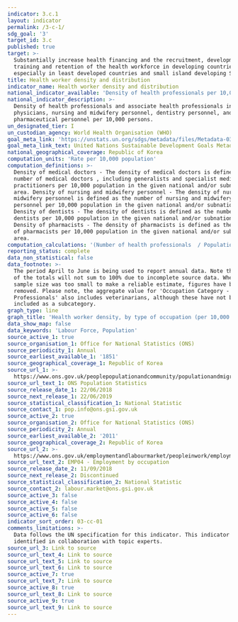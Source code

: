 ```yaml
---
indicator: 3.c.1
layout: indicator
permalink: /3-c-1/
sdg_goal: '3'
target_id: 3.c
published: true
target: >-
  Substantially increase health financing and the recruitment, development,
  training and retention of the health workforce in developing countries,
  especially in least developed countries and small island developing States
title: Health worker density and distribution
indicator_name: Health worker density and distribution
national_indicator_available: 'Density of health professionals per 10,000 persons'
national_indicator_description: >-
  Density of health professionals and associate health professionals including
  physicians, nursing and midwifery personnel, dentistry personnel, and
  pharmaceutical personnel per 10,000 persons.
un_designated_tier: I
un_custodian_agency: World Health Organisation (WHO)
goal_meta_link: 'https://unstats.un.org/sdgs/metadata/files/Metadata-03-0C-01.pdf'
goal_meta_link_text: United Nations Sustainable Development Goals Metadata (PDF 207 KB)
national_geographical_coverage: Republic of Korea
computation_units: 'Rate per 10,000 population'
computation_definitions: >-
  Density of medical doctors - The density of medical doctors is defined as the
  number of medical doctors , including generalists and specialist medical
  practitioners per 10,000 population in the given national and/or subnational
  area. Density of nursing and midwifery personnel - The density of nursing and
  midwifery personnel is defined as the number of nursing and midwifery
  personnel per 10,000 population in the given national and/or subnational area.
  Density of dentists - The density of dentists is defined as the number of
  dentists per 10,000 population in the given national and/or subnational area.
  Density of pharmacists - The density of pharmacists is defined as the number
  of pharmacists per 10,000 population in the given national and/or subnational
  area.
computation_calculations: '(Number of health professionals  / Population) * 10,000'
reporting_status: complete
data_non_statistical: false
data_footnote: >-
  The period April to June is being used to report annual data. Note that some
  of the totals will not sum to 100% due to incomplete source data. Where the
  sample size was too small to make a reliable estimate, figures have been
  removed. Please note, the aggregate value for 'Occupation Category - Health
  Professionals' also includes veterinarians, although these have not been
  included as a subcategory.
graph_type: line
graph_title: 'Health worker density, by type of occupation (per 10,000 population)'
data_show_map: false
data_keywords: 'Labour Force, Population'
source_active_1: true
source_organisation_1: Office for National Statistics (ONS)
source_periodicity_1: Annual
source_earliest_available_1: '1851'
source_geographical_coverage_1: Republic of Korea
source_url_1: >-
  https://www.ons.gov.uk/peoplepopulationandcommunity/populationandmigration/populationestimates/datasets/populationestimatesforukenglandandwalesscotlandandnorthernireland
source_url_text_1: ONS Population Statistics
source_release_date_1: 22/06/2018
source_next_release_1: 22/06/2019
source_statistical_classification_1: National Statistic
source_contact_1: pop.info@ons.gsi.gov.uk
source_active_2: true
source_organisation_2: Office for National Statistics (ONS)
source_periodicity_2: Annual
source_earliest_available_2: '2011'
source_geographical_coverage_2: Republic of Korea
source_url_2: >-
  https://www.ons.gov.uk/employmentandlabourmarket/peopleinwork/employmentandemployeetypes/datasets/employmentbyoccupationemp04
source_url_text_2: EMP04 - Employment by occupation
source_release_date_2: 11/09/2018
source_next_release_2: Discontinued
source_statistical_classification_2: National Statistic
source_contact_2: labour.market@ons.gsi.gov.uk
source_active_3: false
source_active_4: false
source_active_5: false
source_active_6: false
indicator_sort_order: 03-cc-01
comments_limitations: >-
  Data follows the UN specification for this indicator. This indicator has been
  identified in collaboration with topic experts.
source_url_3: Link to source
source_url_text_4: Link to source
source_url_text_5: Link to source
source_url_text_6: Link to source
source_active_7: true
source_url_text_7: Link to source
source_active_8: true
source_url_text_8: Link to source
source_active_9: true
source_url_text_9: Link to source
---
```

